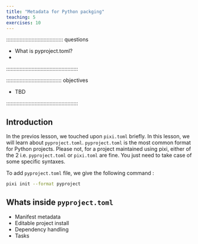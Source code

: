 ```yaml
---
title: "Metadata for Python packging"
teaching: 5
exercises: 10
---
```


:::::::::::::::::::::::::::::::::::::: questions

- What is pyproject.toml?
- 

::::::::::::::::::::::::::::::::::::::::::::::::

::::::::::::::::::::::::::::::::::::: objectives

- TBD

::::::::::::::::::::::::::::::::::::::::::::::::

## Introduction

In the previos lesson, we touched upon `pixi.toml` briefly. In this lesson, we will learn about `pyproject.toml`.
`pyproject.toml` is the most common format for Python projects.
Please not, for a project maintained using pixi, either of the 2 i.e. `pyproject.toml` or `pixi.toml` are fine. You just need to take case of some specific syntaxes.

To add `pyproject.toml` file, we give the following command : 
```bash
pixi init --format pyproject
```

## Whats inside `pyproject.toml`

- Manifest metadata
- Editable project install
- Dependency handling
- Tasks
